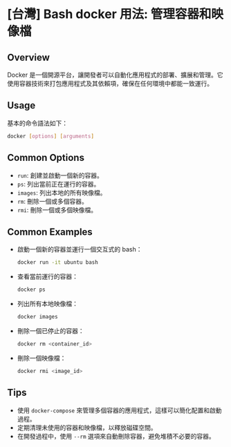 # [台灣] Bash docker 用法: 管理容器和映像檔

## Overview
Docker 是一個開源平台，讓開發者可以自動化應用程式的部署、擴展和管理。它使用容器技術來打包應用程式及其依賴項，確保在任何環境中都能一致運行。

## Usage
基本的命令語法如下：
```bash
docker [options] [arguments]
```

## Common Options
- `run`: 創建並啟動一個新的容器。
- `ps`: 列出當前正在運行的容器。
- `images`: 列出本地的所有映像檔。
- `rm`: 刪除一個或多個容器。
- `rmi`: 刪除一個或多個映像檔。

## Common Examples
- 啟動一個新的容器並運行一個交互式的 bash：
  ```bash
  docker run -it ubuntu bash
  ```
  
- 查看當前運行的容器：
  ```bash
  docker ps
  ```

- 列出所有本地映像檔：
  ```bash
  docker images
  ```

- 刪除一個已停止的容器：
  ```bash
  docker rm <container_id>
  ```

- 刪除一個映像檔：
  ```bash
  docker rmi <image_id>
  ```

## Tips
- 使用 `docker-compose` 來管理多個容器的應用程式，這樣可以簡化配置和啟動過程。
- 定期清理未使用的容器和映像檔，以釋放磁碟空間。
- 在開發過程中，使用 `--rm` 選項來自動刪除容器，避免堆積不必要的容器。